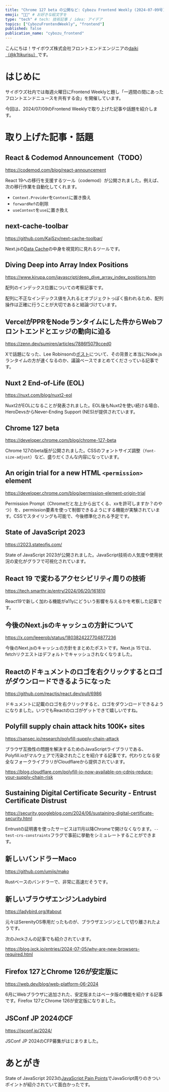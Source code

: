 ```yaml
---
title: "Chrome 127 beta の公開など: Cybozu Frontend Weekly (2024-07-09号)" # 目立ったニュースを選ぶ
emoji: "👨‍💻" # お好きな絵文字を
type: "tech" # tech: 技術記事 / idea: アイデア
topics: ["CybozuFrontendWeekly", "frontend"]
published: false
publication_name: "cybozu_frontend"
---
```


こんにちは！サイボウズ株式会社フロントエンドエンジニアの[daiki（@k1tikurisu）](https://x.com/k1tikurisu)です。

# はじめに

サイボウズ社内では毎週火曜日にFrontend Weeklyと題し「一週間の間にあったフロントエンドニュースを共有する会」を開催しています。

今回は、2024/07/09のFrontend Weeklyで取り上げた記事や話題を紹介します。

# 取り上げた記事・話題

## React & Codemod Announcement（TODO）

https://codemod.com/blog/react-announcement

React 19への移行を支援するツール（codemod）が公開されました。例えば、次の移行作業を自動化してくれます。

- `Context.Provider`を`Context`に置き換え
- `forwardRef`の削除
- `useContext`を`use`に置き換え

## next-cache-toolbar

https://github.com/KajSzy/next-cache-toolbar/

Next.jsの[Data Cache](https://nextjs.org/docs/app/building-your-application/caching#data-cache)の中身を視覚的に見れるツールです。

## Diving Deep into Array Index Positions

https://www.kirupa.com/javascript/deep_dive_array_index_positions.htm

配列のインデックス位置についての考察記事です。

配列に不正なインデックス値を入れるとオブジェクトっぽく扱われるため、配列操作は正確に行うことが大切であると結論づけています。

## VercelがPPRをNodeランタイムにした件からWebフロントエンドとエッジの動向に迫る

https://zenn.dev/sumiren/articles/7886f5079cced0

Xで話題になった、Lee Robinsonの[ポスト](https://twitter.com/leeerob/status/1780705942734331983)について、その背景と本当にNode.jsランタイムの方が速くなるのか、議論ベースでまとめてくださっている記事です。

## Nuxt 2 End-of-Life (EOL)

https://nuxt.com/blog/nuxt2-eol

Nuxt2がEOLになることが発表されました。EOL後もNuxt2を使い続ける場合、HeroDevsからNever-Ending Support (NES)が提供されています。

## Chrome 127 beta

https://developer.chrome.com/blog/chrome-127-beta

Chrome 127のbeta版が公開されました。CSSのフォントサイズ調整（`font-size-adjust`）など、盛りだくさんな内容になっています。

## An origin trial for a new HTML `<permission>` element

https://developer.chrome.com/blog/permission-element-origin-trial

Permission Prompt（Chromeだと左上から出てくる、xxを許可しますか？のやつ）を、permission要素を使って制御できるようにする機能が実験されています。CSSでスタイリングも可能で、今後標準化される予定です。

## State of JavaScript 2023

https://2023.stateofjs.com/

State of JavaScript 2023が公開されました。JavaScript技術の人気度や使用状況の変化がグラフで可視化されています。

## React 19 で変わるアクセシビリティ周りの技術

https://tech.smarthr.jp/entry/2024/06/20/161810

React19で新しく加わる機能がa11yにどういう影響を与えるかを考察した記事です。

## 今後のNext.jsのキャッシュの方針について

https://x.com/leeerob/status/1803824227704877236

今後のNext.jsのキャッシュの方針をまとめたポストです。Next.js 15では、fetchリクエストはデフォルトでキャッシュされなくなりました。

## Reactのドキュメントのロゴを右クリックするとロゴがダウンロードできるようになった

https://github.com/reactjs/react.dev/pull/6986

ドキュメントに記載のロゴを右クリックすると、ロゴをダウンロードできるようになりました。いつでもReactのロゴがゲットできて嬉しいですね。

## Polyfill supply chain attack hits 100K+ sites

https://sansec.io/research/polyfill-supply-chain-attack

ブラウザ互換性の問題を解決するためのJavaScriptライブラリである、Polyfill.ioがマルウェアで汚染されたことを紹介する記事です。代わりとなる安全なフォークライブラリがCloudflareから提供されています。

https://blog.cloudflare.com/polyfill-io-now-available-on-cdnjs-reduce-your-supply-chain-risk

## Sustaining Digital Certificate Security - Entrust Certificate Distrust

https://security.googleblog.com/2024/06/sustaining-digital-certificate-security.html

Entrustの証明書を使ったサービスは11月以降Chromeで開けなくなります。`--test-crs-constraints`フラグで事前に挙動をシミュレートすることができます。

## 新しいバンドラーMaco

https://github.com/umijs/mako

Rustベースのバンドラーで、非常に高速だそうです。

## 新しいブラウザエンジンLadybird

https://ladybird.org/#about

元々はSerenityOS専用だったものが、ブラウザエンジンとして切り離されたようです。

次のJxckさんの記事でも紹介されています。

https://blog.jxck.io/entries/2024-07-05/why-are-new-browsers-required.html

## Firefox 127とChrome 126が安定版に

https://web.dev/blog/web-platform-06-2024

6月にWebブラウザに追加された、安定版またはベータ版の機能を紹介する記事です。Firefox 127とChrome 126が安定版になりました。

## JSConf JP 2024のCF

https://jsconf.jp/2024/

JSConf JP 2024のCFP募集がはじまりました。

# あとがき

State of JavaScript 2023の[JavaScript Pain Points](https://2023.stateofjs.com/en-US/usage/#top_js_pain_points)でJavaScript周りのきついポイントが紹介されていて面白かったです。
